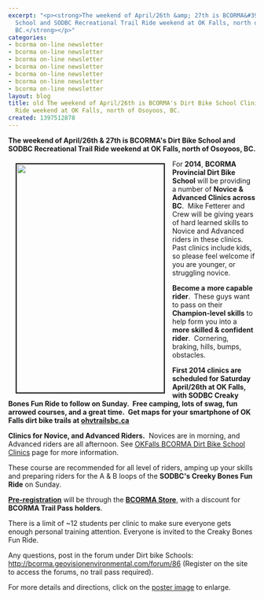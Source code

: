 ```yaml
---
excerpt: "<p><strong>The weekend of April/26th &amp; 27th is BCORMA&#39;s Dirt Bike
  School and SODBC Recreational Trail Ride weekend at OK Falls, north of Osoyoos,
  BC.</strong></p>"
categories:
- bcorma on-line newsletter
- bcorma on-line newsletter
- bcorma on-line newsletter
- bcorma on-line newsletter
- bcorma on-line newsletter
- bcorma on-line newsletter
- bcorma on-line newsletter
layout: blog
title: old The weekend of April/26th is BCORMA's Dirt Bike School Clinic & SODBC Trail
  Ride weekend at OK Falls, north of Osoyoos, BC.
created: 1397512878
---
```

<p><strong>The weekend of April/26th &amp; 27th is BCORMA&#39;s Dirt Bike School and SODBC Recreational Trail Ride weekend at OK Falls, north of Osoyoos, BC.</strong></p>

<p><img alt="" src="/sites/default/files/SCHOOL%20POSTER%20Ok%20Falls%202014_0.jpg" style="border-style:solid; border-width:2px; float:left; height:464px; margin:7px 15px; width:300px" />For <strong>2014</strong>, <strong>BCORMA</strong> <strong>Provincial Dirt Bike School</strong> will be providing a number of <strong>Novice &amp; Advanced Clinics across BC</strong>.&nbsp; Mike Fetterer and Crew will be giving years of hard learned skills to Novice and Advanced riders in these clinics. Past clinics include kids, so please feel welcome if you are younger, or struggling novice.</p>

<p><strong>Become a</strong> <strong>more capable rider</strong>.&nbsp; These guys want to pass on their <strong>Champion-level skills</strong> to help form you into a <strong>more skilled &amp; confident rider</strong>.&nbsp; Cornering, braking, hills, bumps, obstacles.</p>

<p><strong>First 2014 clinics are scheduled for Saturday April/26th at OK Falls, with SODBC Creaky Bones Fun Ride to follow on Sunday.&nbsp; Free camping, lots of swag, fun arrowed courses, and a great time.&nbsp; Get maps for your smartphone of OK Falls dirt bike trails at <a href="http://ohvtrailsbc.ca">ohvtrailsbc.ca</a></strong></p>

<p><strong>Clinics for </strong><strong>Novice, and Advanced Riders.</strong>&nbsp; Novices are in morning, and Advanced riders are all afternoon. See <a href="http://bcorma.ca/2014_okfalls_dirt_bike_school_clinic">OKFalls BCORMA Dirt Bike School Clinics</a> page for more information.</p>

<p>These course are recommended for all level of riders, amping up your skills and preparing riders for the A &amp; B loops of the <strong>SODBC&#39;s Creeky Bones Fun Ride</strong> on Sunday.</p>

<p><a href="http://bcorma.geovisionenvironmental.com/catalog/85"><strong>Pre-registration</strong></a> will be through the <a href="http://bcorma.geovisionenvironmental.com/catalog/85"><strong>BCORMA Store</strong></a>, with a discount for <strong>BCORMA Trail Pass holders</strong>.</p>

<p>There is a limit of ~12 students per clinic to make sure everyone gets enough personal training attention. Everyone is invited to the Creaky Bones Fun Ride.</p>

<p>Any questions, post in the forum under Dirt bike Schools: <a href="../../forum/86" rel="nofollow" title="http://bcorma.geovisionenvironmental.com/forum/86">http://bcorma.geovisionenvironmental.com/forum/86</a> (Register on the site to access the forums, no trail pass required).</p>

<p>For more details and directions, click on the <a href="/sites/default/files/SCHOOL%20POSTER%20Ok%20Falls%202014.jpg">poster image</a> to enlarge.</p>
